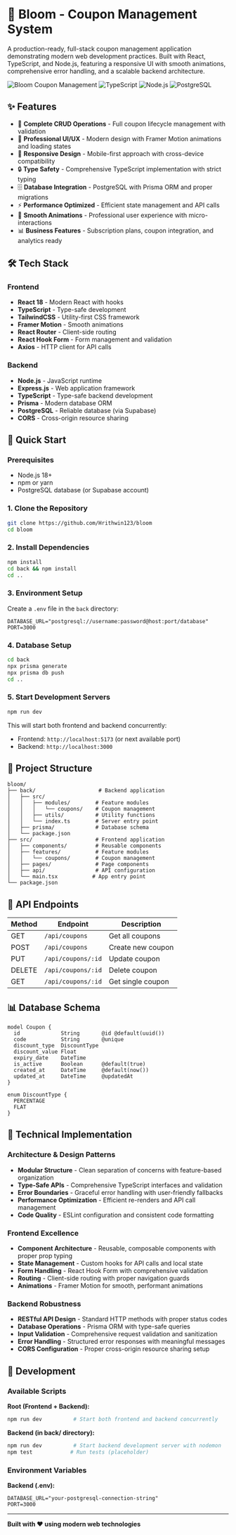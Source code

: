 # 🌸 Bloom - Coupon Management System

A production-ready, full-stack coupon management application demonstrating modern web development practices. Built with React, TypeScript, and Node.js, featuring a responsive UI with smooth animations, comprehensive error handling, and a scalable backend architecture.

![Bloom Coupon Management](https://img.shields.io/badge/React-18.2.0-blue?style=for-the-badge&logo=react)
![TypeScript](https://img.shields.io/badge/TypeScript-5.0-blue?style=for-the-badge&logo=typescript)
![Node.js](https://img.shields.io/badge/Node.js-18+-green?style=for-the-badge&logo=node.js)
![PostgreSQL](https://img.shields.io/badge/PostgreSQL-15+-blue?style=for-the-badge&logo=postgresql)

## ✨ Features

- 🎯 **Complete CRUD Operations** - Full coupon lifecycle management with validation
- 🎨 **Professional UI/UX** - Modern design with Framer Motion animations and loading states
- 📱 **Responsive Design** - Mobile-first approach with cross-device compatibility
- 🔒 **Type Safety** - Comprehensive TypeScript implementation with strict typing
- 🗄️ **Database Integration** - PostgreSQL with Prisma ORM and proper migrations
- ⚡ **Performance Optimized** - Efficient state management and API calls
- 🎪 **Smooth Animations** - Professional user experience with micro-interactions
- 📊 **Business Features** - Subscription plans, coupon integration, and analytics ready

## 🛠️ Tech Stack

### Frontend
- **React 18** - Modern React with hooks
- **TypeScript** - Type-safe development
- **TailwindCSS** - Utility-first CSS framework
- **Framer Motion** - Smooth animations
- **React Router** - Client-side routing
- **React Hook Form** - Form management and validation
- **Axios** - HTTP client for API calls

### Backend
- **Node.js** - JavaScript runtime
- **Express.js** - Web application framework
- **TypeScript** - Type-safe backend development
- **Prisma** - Modern database ORM
- **PostgreSQL** - Reliable database (via Supabase)
- **CORS** - Cross-origin resource sharing

## 🚀 Quick Start

### Prerequisites
- Node.js 18+ 
- npm or yarn
- PostgreSQL database (or Supabase account)

### 1. Clone the Repository
```bash
git clone https://github.com/Hrithwin123/bloom
cd bloom
```

### 2. Install Dependencies

```bash
npm install
cd back && npm install
cd ..
```

### 3. Environment Setup

Create a `.env` file in the `back` directory:
```env
DATABASE_URL="postgresql://username:password@host:port/database"
PORT=3000
```

### 4. Database Setup
```bash
cd back
npx prisma generate
npx prisma db push
cd ..
```

### 5. Start Development Servers
```bash
npm run dev
```

This will start both frontend and backend concurrently:
- Frontend: `http://localhost:5173` (or next available port)
- Backend: `http://localhost:3000`

## 📁 Project Structure

```
bloom/
├── back/                    # Backend application
│   ├── src/
│   │   ├── modules/        # Feature modules
│   │   │   └── coupons/    # Coupon management
│   │   ├── utils/          # Utility functions
│   │   └── index.ts        # Server entry point
│   ├── prisma/             # Database schema
│   └── package.json
├── src/                    # Frontend application
│   ├── components/         # Reusable components
│   ├── features/           # Feature modules
│   │   └── coupons/        # Coupon management
│   ├── pages/              # Page components
│   ├── api/                # API configuration
│   └── main.tsx           # App entry point
└── package.json
```

## 🎯 API Endpoints

| Method | Endpoint | Description |
|--------|----------|-------------|
| GET | `/api/coupons` | Get all coupons |
| POST | `/api/coupons` | Create new coupon |
| PUT | `/api/coupons/:id` | Update coupon |
| DELETE | `/api/coupons/:id` | Delete coupon |
| GET | `/api/coupons/:id` | Get single coupon |

## 📊 Database Schema

```prisma
model Coupon {
  id             String       @id @default(uuid())
  code           String       @unique
  discount_type  DiscountType
  discount_value Float
  expiry_date    DateTime
  is_active      Boolean      @default(true)
  created_at     DateTime     @default(now())
  updated_at     DateTime     @updatedAt
}

enum DiscountType {
  PERCENTAGE
  FLAT
}
```

## 🎨 Technical Implementation

### Architecture & Design Patterns
- **Modular Structure** - Clean separation of concerns with feature-based organization
- **Type-Safe APIs** - Comprehensive TypeScript interfaces and validation
- **Error Boundaries** - Graceful error handling with user-friendly fallbacks
- **Performance Optimization** - Efficient re-renders and API call management
- **Code Quality** - ESLint configuration and consistent code formatting

### Frontend Excellence
- **Component Architecture** - Reusable, composable components with proper prop typing
- **State Management** - Custom hooks for API calls and local state
- **Form Handling** - React Hook Form with comprehensive validation
- **Routing** - Client-side routing with proper navigation guards
- **Animations** - Framer Motion for smooth, performant animations

### Backend Robustness
- **RESTful API Design** - Standard HTTP methods with proper status codes
- **Database Operations** - Prisma ORM with type-safe queries
- **Input Validation** - Comprehensive request validation and sanitization
- **Error Handling** - Structured error responses with meaningful messages
- **CORS Configuration** - Proper cross-origin resource sharing setup

## 🔧 Development

### Available Scripts

**Root (Frontend + Backend):**
```bash
npm run dev          # Start both frontend and backend concurrently
```

**Backend (in back/ directory):**
```bash
npm run dev          # Start backend development server with nodemon
npm test            # Run tests (placeholder)
```

### Environment Variables

**Backend (.env):**
```env
DATABASE_URL="your-postgresql-connection-string"
PORT=3000
```

---

**Built with ❤️ using modern web technologies**
